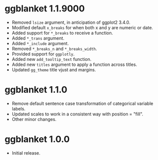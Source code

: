 # ggblanket 1.1.9000

* Removed `lsize` argument, in anticipation of ggplot2 3.4.0.
* Modified default `x_breaks` for when both x and y are numeric or date.
* Added support for `*_breaks` to receive a function.
* Added `*_trans` argument.
* Added `*_include` argument.
* Removed `*_breaks_n` and `*_breaks_width`.
* Provided support for `ggplotly`.
* Added new `add_tooltip_text` function.
* Added new `titles` argument to apply a function across titles.
* Updated `gg_theme` title vjust and margins.

# ggblanket 1.1.0

* Remove default sentence case transformation of categorical variable labels.
* Updated scales to work in a consistent way with position = "fill".
* Other minor changes.

# ggblanket 1.0.0

* Initial release.
